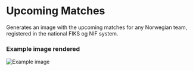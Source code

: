 # Upcoming Matches

Generates an image with the upcoming matches for any Norwegian team, registered in the national FIKS og NIF system.

### Example image rendered
![Example image](https://raw.githubusercontent.com/mentisy/weekly-matches/master/public/example/weekly-matches-example.png)
